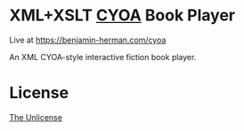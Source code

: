 # XML+XSLT [CYOA](https://www.cyoa.com) Book Player
Live at https://benjamin-herman.com/cyoa

An XML CYOA-style interactive fiction book player.

# License
[The Unlicense](LICENSE.txt)
